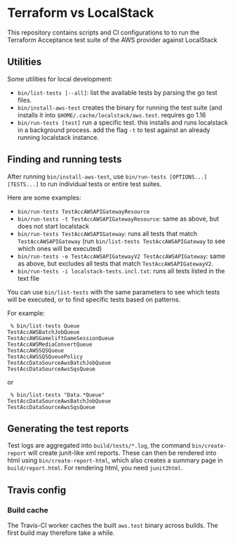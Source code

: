 Terraform vs LocalStack
=======================

This repository contains scripts and CI configurations to to run the Terraform Acceptance test suite of the AWS provider against LocalStack

## Utilities

Some utilities for local development:

* `bin/list-tests [--all]`: list the available tests by parsing the go test files.
* `bin/install-aws-test` creates the binary for running the test suite (and installs it into `$HOME/.cache/localstack/aws.test`. requires go 1.16
* `bin/run-tests [test]` run a specific test. this installs and runs localstack in a background process. add the flag `-t` to test against an already running localstack instance.

## Finding and running tests

After running `bin/install-aws-test`, use `bin/run-tests [OPTIONS...] [TESTS...]` to run individual tests or entire test suites.

Here are some examples:

* `bin/run-tests TestAccAWSAPIGatewayResource`
* `bin/run-tests -t TestAccAWSAPIGatewayResource`: same as above, but does not start localstack
* `bin/run-tests TestAccAWSAPIGateway`: runs all tests that match `TestAccAWSAPIGateway` (run `bin/list-tests TestAccAWSAPIGateway` to see which ones will be executed)
* `bin/run-tests -e TestAccAWSAPIGatewayV2 TestAccAWSAPIGateway`: same as above, but excludes all tests that match `TestAccAWSAPIGatewayV2`.
* `bin/run-tests -i localstack-tests.incl.txt`: runs all tests listed in the text file

You can use `bin/list-tests` with the same parameters to see which tests will be executed,
or to find specific tests based on patterns.

For example:

```
 % bin/list-tests Queue
TestAccAWSBatchJobQueue
TestAccAWSGameliftGameSessionQueue
TestAccAWSMediaConvertQueue
TestAccAWSSQSQueue
TestAccAWSSQSQueuePolicy
TestAccDataSourceAwsBatchJobQueue
TestAccDataSourceAwsSqsQueue
```

or

```
 % bin/list-tests "Data.*Queue"
TestAccDataSourceAwsBatchJobQueue
TestAccDataSourceAwsSqsQueue
```

## Generating the test reports

Test logs are aggregated into `build/tests/*.log`, the command `bin/create-report` will create junit-like xml reports.
These can then be rendered into html using `bin/create-report-html`, which also creates a summary page in `build/report.html`.
For rendering html, you need `junit2html`.

## Travis config

### Build cache

The Travis-CI worker caches the built `aws.test` binary across builds.
The first build may therefore take a while.
